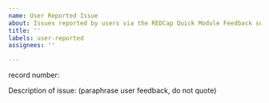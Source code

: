 ```yaml
---
name: User Reported Issue
about: Issues reported by users via the REDCap Quick Module Feedback survey
title: ''
labels: user-reported
assignees: ''

---
```


record number: 

Description of issue: (paraphrase user feedback, do not quote)
